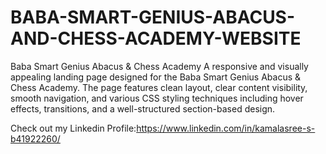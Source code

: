 # BABA-SMART-GENIUS-ABACUS-AND-CHESS-ACADEMY-WEBSITE
Baba Smart Genius Abacus &amp; Chess Academy  A responsive and visually appealing landing page designed for the Baba Smart Genius Abacus &amp; Chess Academy. The page features clean layout, clear content visibility, smooth navigation, and various CSS styling techniques including hover effects, transitions, and a well-structured section-based design. 

Check out my Linkedin Profile:https://www.linkedin.com/in/kamalasree-s-b41922260/

